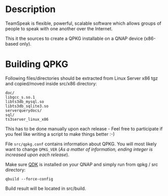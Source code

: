 Description
===========
TeamSpeak is flexible, powerful, scalable software which allows groups of people to speak with one another over the Internet.

This it the sources to create a QPKG installable on a QNAP device (x86-based only).

Building QPKG
=============
Following files/directories should be extracted from Linux Server x86 tgz and copied/moved inside src/x86 directory:

	doc/
	libgcc_s.so.1
	libts3db_mysql.so
	libts3db_sqlite3.so
	serverquerydocs/
	sql/
	ts3server_linux_x86

This has to be done manually upon each release - Feel free to participate if you feel like writing a script to make things better :-)

File `src/qpkg.conf` contains information about QPKG. You will most likely want to change `QPKG_VER` (*As a matter of information, ending integer is increased upon each release*).

Make sure [QDK](http://wiki.qnap.com/wiki/QPKG_Development_Guidelines) is installed on your QNAP and simply run from qpkg / src directory:

	qbuild --force-config

Build result will be located in src/build.
